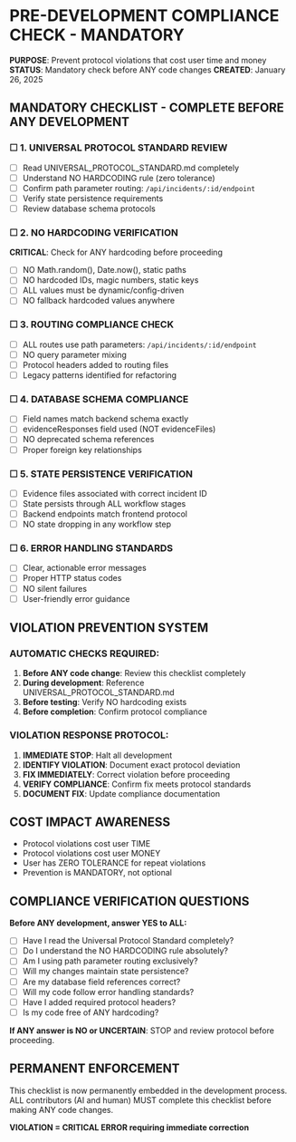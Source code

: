 # PRE-DEVELOPMENT COMPLIANCE CHECK - MANDATORY

**PURPOSE**: Prevent protocol violations that cost user time and money
**STATUS**: Mandatory check before ANY code changes
**CREATED**: January 26, 2025

## MANDATORY CHECKLIST - COMPLETE BEFORE ANY DEVELOPMENT

### ☐ 1. UNIVERSAL PROTOCOL STANDARD REVIEW
- [ ] Read UNIVERSAL_PROTOCOL_STANDARD.md completely
- [ ] Understand NO HARDCODING rule (zero tolerance)
- [ ] Confirm path parameter routing: `/api/incidents/:id/endpoint`
- [ ] Verify state persistence requirements
- [ ] Review database schema protocols

### ☐ 2. NO HARDCODING VERIFICATION
**CRITICAL**: Check for ANY hardcoding before proceeding
- [ ] NO Math.random(), Date.now(), static paths
- [ ] NO hardcoded IDs, magic numbers, static keys
- [ ] ALL values must be dynamic/config-driven
- [ ] NO fallback hardcoded values anywhere

### ☐ 3. ROUTING COMPLIANCE CHECK
- [ ] ALL routes use path parameters: `/api/incidents/:id/endpoint`
- [ ] NO query parameter mixing
- [ ] Protocol headers added to routing files
- [ ] Legacy patterns identified for refactoring

### ☐ 4. DATABASE SCHEMA COMPLIANCE
- [ ] Field names match backend schema exactly
- [ ] evidenceResponses field used (NOT evidenceFiles)
- [ ] NO deprecated schema references
- [ ] Proper foreign key relationships

### ☐ 5. STATE PERSISTENCE VERIFICATION
- [ ] Evidence files associated with correct incident ID
- [ ] State persists through ALL workflow stages
- [ ] Backend endpoints match frontend protocol
- [ ] NO state dropping in any workflow step

### ☐ 6. ERROR HANDLING STANDARDS
- [ ] Clear, actionable error messages
- [ ] Proper HTTP status codes
- [ ] NO silent failures
- [ ] User-friendly error guidance

## VIOLATION PREVENTION SYSTEM

### AUTOMATIC CHECKS REQUIRED:
1. **Before ANY code change**: Review this checklist completely
2. **During development**: Reference UNIVERSAL_PROTOCOL_STANDARD.md
3. **Before testing**: Verify NO hardcoding exists
4. **Before completion**: Confirm protocol compliance

### VIOLATION RESPONSE PROTOCOL:
1. **IMMEDIATE STOP**: Halt all development
2. **IDENTIFY VIOLATION**: Document exact protocol deviation
3. **FIX IMMEDIATELY**: Correct violation before proceeding
4. **VERIFY COMPLIANCE**: Confirm fix meets protocol standards
5. **DOCUMENT FIX**: Update compliance documentation

## COST IMPACT AWARENESS
- Protocol violations cost user TIME
- Protocol violations cost user MONEY
- User has ZERO TOLERANCE for repeat violations
- Prevention is MANDATORY, not optional

## COMPLIANCE VERIFICATION QUESTIONS

**Before ANY development, answer YES to ALL:**
- [ ] Have I read the Universal Protocol Standard completely?
- [ ] Do I understand the NO HARDCODING rule absolutely?
- [ ] Am I using path parameter routing exclusively?
- [ ] Will my changes maintain state persistence?
- [ ] Are my database field references correct?
- [ ] Will my code follow error handling standards?
- [ ] Have I added required protocol headers?
- [ ] Is my code free of ANY hardcoding?

**If ANY answer is NO or UNCERTAIN**: STOP and review protocol before proceeding.

## PERMANENT ENFORCEMENT
This checklist is now permanently embedded in the development process. ALL contributors (AI and human) MUST complete this checklist before making ANY code changes.

**VIOLATION = CRITICAL ERROR requiring immediate correction**
